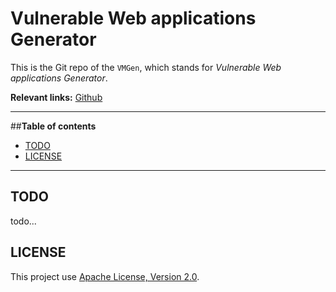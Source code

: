 # Vulnerable Web applications Generator

This is the Git repo of the `VMGen`, which stands for *Vulnerable Web applications Generator*.

**Relevant links:**
 [Github](https://github.com/qazbnm456/VWGen)

---------------------------------------

##**Table of contents**

 * [TODO](#todo)
 * [LICENSE](#license)

---------------------------------------

<a name="todo"></a>
## TODO

todo...

<a name="license"></a>
## LICENSE

This project use [Apache License, Version 2.0](https://github.com/qazbnm456/VWGen/blob/master/LICENSE).